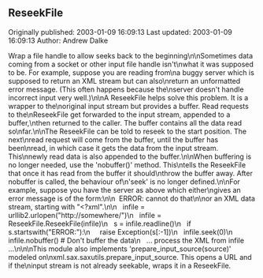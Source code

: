 ## ReseekFile 
Originally published: 2003-01-09 16:09:13 
Last updated: 2003-01-09 16:09:13 
Author: Andrew Dalke 
 
Wrap a file handle to allow seeks back to the beginning\n\nSometimes data coming from a socket or other input file handle isn't\nwhat it was supposed to be.  For example, suppose you are reading from\na buggy server which is supposed to return an XML stream but can also\nreturn an unformatted error message.  (This often happens because the\nserver doesn't handle incorrect input very well.)\n\nA ReseekFile helps solve this problem.  It is a wrapper to the\noriginal input stream but provides a buffer.  Read requests to the\nReseekFile get forwarded to the input stream, appended to a buffer,\nthen returned to the caller.  The buffer contains all the data read so\nfar.\n\nThe ReseekFile can be told to reseek to the start position.  The next\nread request will come from the buffer, until the buffer has been\nread, in which case it gets the data from the input stream.  This\nnewly read data is also appended to the buffer.\n\nWhen buffering is no longer needed, use the 'nobuffer()' method.  This\ntells the ReseekFile that once it has read from the buffer it should\nthrow the buffer away.  After nobuffer is called, the behaviour of\n'seek' is no longer defined.\n\nFor example, suppose you have the server as above which either\ngives an error message is of the form:\n\n&nbsp;&nbsp;ERROR: cannot do that\n\nor an XML data stream, starting with "<?xml".\n\n&nbsp;&nbsp;  infile = urllib2.urlopen("http://somewhere/")\n&nbsp;&nbsp;  infile = ReseekFile.ReseekFile(infile)\n&nbsp;&nbsp;  s = infile.readline()\n&nbsp;&nbsp;  if s.startswith("ERROR:"):\n&nbsp;&nbsp;&nbsp;&nbsp;      raise Exception(s[:-1])\n&nbsp;&nbsp;  infile.seek(0)\n&nbsp;&nbsp;  infile.nobuffer()   # Don't buffer the data\n&nbsp;&nbsp;   ... process the XML from infile ...\n\n\nThis module also implements 'prepare_input_source(source)' modeled on\nxml.sax.saxutils.prepare_input_source.  This opens a URL and if the\ninput stream is not already seekable, wraps it in a ReseekFile.